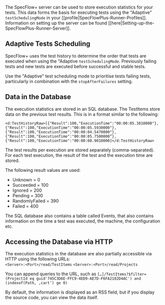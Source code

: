 The SpecFlow+ server can be used to store execution statistics for your tests. This data forms the basis for executing tests using the "Adaptive" `testSchedulingMode` in your [[profile|SpecFlowPlus-Runner-Profiles]]. Information on setting up the server can be found [[here|Setting-up-the-SpecFlowPlus-Runner-Server]].

## Adaptive Tests Scheduling
SpecFlow+ uses the test history to determine the order that tests are executed when using the "Adaptive `testSchedulingMode`. Previously failing tests and new tests are executed before successful and stable tests.

Use the "Adaptive" test scheduling mode to prioritise tests failing tests, particularly in combination with the `stopAfterFailures` setting.

## Data in the Database
The execution statistics are stored in an SQL database. The TestItems store data on the previous test results. This is in a format similar to the following:
```
<d:TestHistoryRaw>[{"Result":100,"ExecutionTime":"00:00:05.3810000"},
{"Result":100,"ExecutionTime":"00:00:05.5930000"},{"Result":100,"ExecutionTime":"00:00:04.5470000"},
{"Result":100,"ExecutionTime":"00:00:05.7500000”},{"Result":100,"ExecutionTime":"00:00:08.9010000]</d:TestHistoryRaw>
```

The test results per execution are stored separately (comma-separated). For each test execution, the result of the test and the execution time are stored.

The following result values are used:  
* Unknown = 0
* Succeeded = 100
* Ignored = 200
* Pending = 300
* RandomlyFailed = 390
* Failed = 400

The SQL database also contains a table called Events, that also contains information on the time a test was executed, the machine, the configuration etc.

## Accessing the Database via HTTP

The execution statistics in the database are also partially accessible via HTTP using the following URLs:  
`<Server>:<Port>/read/TestItems`
`<Server>:<Port>/read/Projects`

You can append queries to the URL, such as `[…]/TestItems?$filter=(ProjectId eq guid'745C3D6E-FFC9-4ED9-AE7D-F6FA2102D4AC') and (indexof(Path, ‚cart‘) ge 0)`

By default, the information is displayed as an RSS field, but if you display the source code, you can view the data itself.